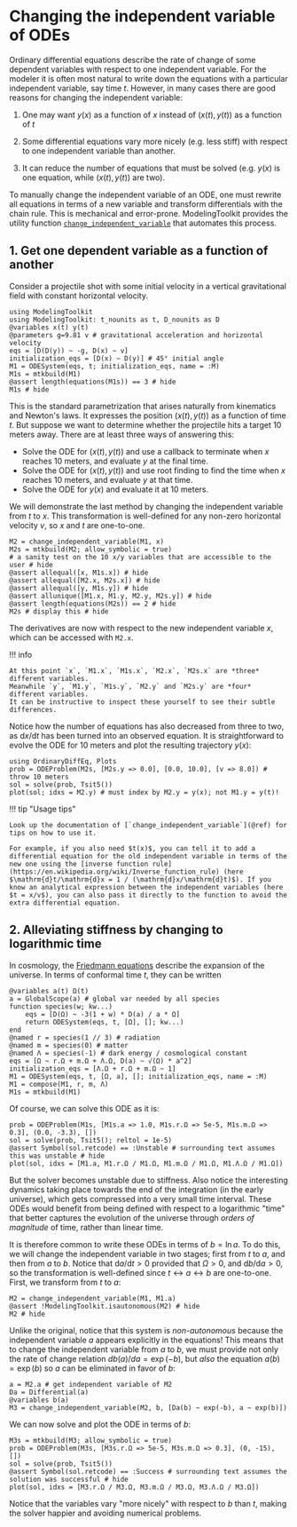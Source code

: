 # Changing the independent variable of ODEs

Ordinary differential equations describe the rate of change of some dependent variables with respect to one independent variable.
For the modeler it is often most natural to write down the equations with a particular independent variable, say time $t$.
However, in many cases there are good reasons for changing the independent variable:

 1. One may want $y(x)$ as a function of $x$ instead of $(x(t), y(t))$ as a function of $t$

 2. Some differential equations vary more nicely (e.g. less stiff) with respect to one independent variable than another.
 3. It can reduce the number of equations that must be solved (e.g. $y(x)$ is one equation, while $(x(t), y(t))$ are two).

To manually change the independent variable of an ODE, one must rewrite all equations in terms of a new variable and transform differentials with the chain rule.
This is mechanical and error-prone.
ModelingToolkit provides the utility function [`change_independent_variable`](@ref) that automates this process.

## 1. Get one dependent variable as a function of another

Consider a projectile shot with some initial velocity in a vertical gravitational field with constant horizontal velocity.

```@example changeivar
using ModelingToolkit
using ModelingToolkit: t_nounits as t, D_nounits as D
@variables x(t) y(t)
@parameters g=9.81 v # gravitational acceleration and horizontal velocity
eqs = [D(D(y)) ~ -g, D(x) ~ v]
initialization_eqs = [D(x) ~ D(y)] # 45° initial angle
M1 = ODESystem(eqs, t; initialization_eqs, name = :M)
M1s = mtkbuild(M1)
@assert length(equations(M1s)) == 3 # hide
M1s # hide
```

This is the standard parametrization that arises naturally from kinematics and Newton's laws.
It expresses the position $(x(t), y(t))$ as a function of time $t$.
But suppose we want to determine whether the projectile hits a target 10 meters away.
There are at least three ways of answering this:

  - Solve the ODE for $(x(t), y(t))$ and use a callback to terminate when $x$ reaches 10 meters, and evaluate $y$ at the final time.
  - Solve the ODE for $(x(t), y(t))$ and use root finding to find the time when $x$ reaches 10 meters, and evaluate $y$ at that time.
  - Solve the ODE for $y(x)$ and evaluate it at 10 meters.

We will demonstrate the last method by changing the independent variable from $t$ to $x$.
This transformation is well-defined for any non-zero horizontal velocity $v$, so $x$ and $t$ are one-to-one.

```@example changeivar
M2 = change_independent_variable(M1, x)
M2s = mtkbuild(M2; allow_symbolic = true)
# a sanity test on the 10 x/y variables that are accessible to the user # hide
@assert allequal([x, M1s.x]) # hide
@assert allequal([M2.x, M2s.x]) # hide
@assert allequal([y, M1s.y]) # hide
@assert allunique([M1.x, M1.y, M2.y, M2s.y]) # hide
@assert length(equations(M2s)) == 2 # hide
M2s # display this # hide
```

The derivatives are now with respect to the new independent variable $x$, which can be accessed with `M2.x`.

!!! info
    
    At this point `x`, `M1.x`, `M1s.x`, `M2.x`, `M2s.x` are *three* different variables.
    Meanwhile `y`, `M1.y`, `M1s.y`, `M2.y` and `M2s.y` are *four* different variables.
    It can be instructive to inspect these yourself to see their subtle differences.

Notice how the number of equations has also decreased from three to two, as $\mathrm{d}x/\mathrm{d}t$ has been turned into an observed equation.
It is straightforward to evolve the ODE for 10 meters and plot the resulting trajectory $y(x)$:

```@example changeivar
using OrdinaryDiffEq, Plots
prob = ODEProblem(M2s, [M2s.y => 0.0], [0.0, 10.0], [v => 8.0]) # throw 10 meters
sol = solve(prob, Tsit5())
plot(sol; idxs = M2.y) # must index by M2.y = y(x); not M1.y = y(t)!
```

!!! tip "Usage tips"
    
    Look up the documentation of [`change_independent_variable`](@ref) for tips on how to use it.
    
    For example, if you also need $t(x)$, you can tell it to add a differential equation for the old independent variable in terms of the new one using the [inverse function rule](https://en.wikipedia.org/wiki/Inverse_function_rule) (here $\mathrm{d}t/\mathrm{d}x = 1 / (\mathrm{d}x/\mathrm{d}t)$). If you know an analytical expression between the independent variables (here $t = x/v$), you can also pass it directly to the function to avoid the extra differential equation.

## 2. Alleviating stiffness by changing to logarithmic time

In cosmology, the [Friedmann equations](https://en.wikipedia.org/wiki/Friedmann_equations) describe the expansion of the universe.
In terms of conformal time $t$, they can be written

```@example changeivar
@variables a(t) Ω(t)
a = GlobalScope(a) # global var needed by all species
function species(w; kw...)
    eqs = [D(Ω) ~ -3(1 + w) * D(a) / a * Ω]
    return ODESystem(eqs, t, [Ω], []; kw...)
end
@named r = species(1 // 3) # radiation
@named m = species(0) # matter
@named Λ = species(-1) # dark energy / cosmological constant
eqs = [Ω ~ r.Ω + m.Ω + Λ.Ω, D(a) ~ √(Ω) * a^2]
initialization_eqs = [Λ.Ω + r.Ω + m.Ω ~ 1]
M1 = ODESystem(eqs, t, [Ω, a], []; initialization_eqs, name = :M)
M1 = compose(M1, r, m, Λ)
M1s = mtkbuild(M1)
```

Of course, we can solve this ODE as it is:

```@example changeivar
prob = ODEProblem(M1s, [M1s.a => 1.0, M1s.r.Ω => 5e-5, M1s.m.Ω => 0.3], (0.0, -3.3), [])
sol = solve(prob, Tsit5(); reltol = 1e-5)
@assert Symbol(sol.retcode) == :Unstable # surrounding text assumes this was unstable # hide
plot(sol, idxs = [M1.a, M1.r.Ω / M1.Ω, M1.m.Ω / M1.Ω, M1.Λ.Ω / M1.Ω])
```

But the solver becomes unstable due to stiffness.
Also notice the interesting dynamics taking place towards the end of the integration (in the early universe), which gets compressed into a very small time interval.
These ODEs would benefit from being defined with respect to a logarithmic "time" that better captures the evolution of the universe through *orders of magnitude* of time, rather than linear time.

It is therefore common to write these ODEs in terms of $b = \ln a$.
To do this, we will change the independent variable in two stages; first from $t$ to $a$, and then from $a$ to $b$.
Notice that $\mathrm{d}a/\mathrm{d}t > 0$ provided that $\Omega > 0$, and $\mathrm{d}b/\mathrm{d}a > 0$, so the transformation is well-defined since $t \leftrightarrow a \leftrightarrow b$ are one-to-one.
First, we transform from $t$ to $a$:

```@example changeivar
M2 = change_independent_variable(M1, M1.a)
@assert !ModelingToolkit.isautonomous(M2) # hide
M2 # hide
```

Unlike the original, notice that this system is *non-autonomous* because the independent variable $a$ appears explicitly in the equations!
This means that to change the independent variable from $a$ to $b$, we must provide not only the rate of change relation $db(a)/da = \exp(-b)$, but *also* the equation $a(b) = \exp(b)$ so $a$ can be eliminated in favor of $b$:

```@example changeivar
a = M2.a # get independent variable of M2
Da = Differential(a)
@variables b(a)
M3 = change_independent_variable(M2, b, [Da(b) ~ exp(-b), a ~ exp(b)])
```

We can now solve and plot the ODE in terms of $b$:

```@example changeivar
M3s = mtkbuild(M3; allow_symbolic = true)
prob = ODEProblem(M3s, [M3s.r.Ω => 5e-5, M3s.m.Ω => 0.3], (0, -15), [])
sol = solve(prob, Tsit5())
@assert Symbol(sol.retcode) == :Success # surrounding text assumes the solution was successful # hide
plot(sol, idxs = [M3.r.Ω / M3.Ω, M3.m.Ω / M3.Ω, M3.Λ.Ω / M3.Ω])
```

Notice that the variables vary "more nicely" with respect to $b$ than $t$, making the solver happier and avoiding numerical problems.
